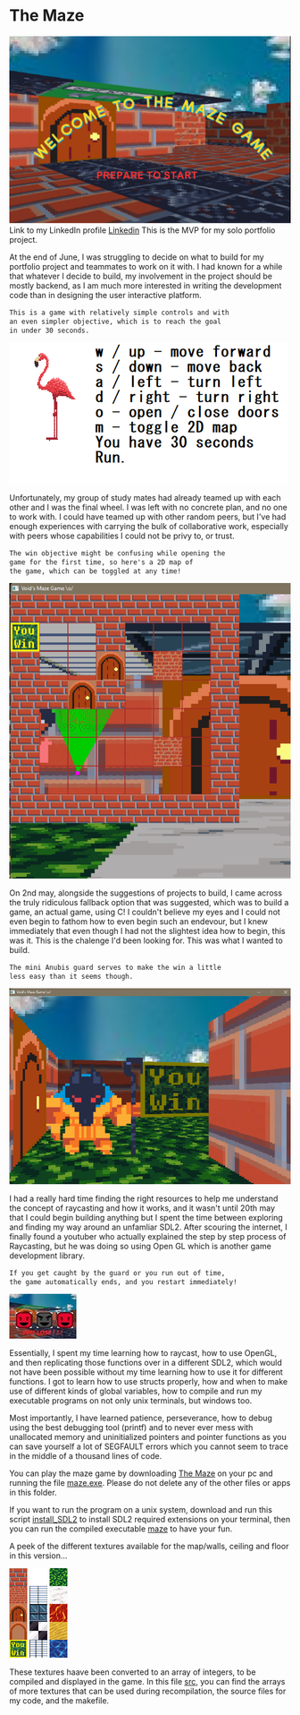 # The Maze
![The Maze](img/welcome.png)
Link to my LinkedIn profile [Linkedin](https://www.linkedin.com/in/tolu-otayomi-319330289)
	This is the MVP for my solo portfolio project.

At the end of June, I was struggling to decide on what to build for my portfolio project and teammates to work on it with. I had known for a while that whatever I decide to build, my involvement in the project should be mostly backend, as I am much more interested in writing the development code than in designing the user interactive platform.

	This is a game with relatively simple controls and with
	an even simpler objective, which is to reach the goal
	in under 30 seconds.

![Instruction page](img/instructions.png)

Unfortunately, my group of study mates had already teamed up with each other and I was the final wheel. I was left with no concrete plan, and no one to work with. I could have teamed up with other random peers, but I've had enough experiences with carrying the bulk of collaborative work, especially with peers whose capabilities I could not be privy to, or trust.

	The win objective might be confusing while opening the
	game for the first time, so here's a 2D map of
	the game, which can be toggled at any time!

![2D Map](img/Map.png)

On 2nd may, alongside the suggestions of projects to build, I came across the truly ridiculous fallback option that was suggested, which was to build a game, an actual game, using C! I couldn't believe my eyes and I could not even begin to fathom how to even begin such an endevour, but I knew immediately that even though I had not the slightest idea how to begin, this was it. This is the chalenge I'd been looking for. This was what I wanted to build.

	The mini Anubis guard serves to make the win a little
	less easy than it seems though.

![Enemy](img/trap!.png)

I had a really hard time finding the right resources to help me understand the concept of raycasting and how it works, and it wasn't until 20th may that I could begin building anything but I spent the time between exploring and finding my way around an unfamliar SDL2. After scouring the internet, I finally found a youtuber who actually explained the step by step process of Raycasting, but he was doing so using Open GL which is another game development library.

	If you get caught by the guard or you run out of time,
	the game automatically ends, and you restart immediately!

![Lose Screen](img/lose.jpg)

Essentially, I spent my time learning how to raycast, how to use OpenGL, and then replicating those functions over in a different SDL2, which would not have been possible without my time learning how to use it for different functions. I got to learn how to use structs properly, how and when to make use of different kinds of global variables, how to compile and run my executable programs on not only unix terminals, but windows too.

Most importantly, I have learned patience, perseverance, how to debug using the best debugging tool (printf) and to never ever mess with unallocated memory and uninitialized pointers and pointer functions as you can save yourself a lot of SEGFAULT errors which you cannot seem to trace in the middle of a thousand lines of code.

You can play the maze game by downloading [The Maze](The%20Maze/) on your pc and running the file [maze.exe](The%20Maze/maze.exe). Please do not delete any of the other files or apps in this folder.

If you want to run the program on a unix system, download and run this script [install_SDL2](install_SDL2.sh) to install SDL2 required extensions on your terminal, then you can run the compiled executable [maze](maze) to have your fun.

A peek of the different textures available for the map/walls, ceiling and floor in this version...

![Map Textures](img/map_textures.png)
![Ceiling Textures](img/ceiling_textures.png)
![Floor Textures](img/floor_textures.png)

These textures haave been converted to an array of integers, to be compiled and displayed in the game. In this file [src](src/), you can find the arrays of more textures that can be used during recompilation, the source files for my code, and the makefile.
